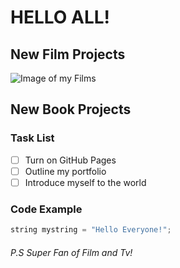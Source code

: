 # HELLO ALL!

## New Film Projects
![Image of my Films](https://github.com/user-attachments/assets/0572a90e-0390-470b-aa17-9f9a5aaa34d6)

## New Book Projects

### Task List
- [ ] Turn on GitHub Pages
- [ ] Outline my portfolio
- [ ] Introduce myself to the world

### Code Example
``` java
string mystring = "Hello Everyone!";
```

###### P.S Super Fan of Film and Tv!

